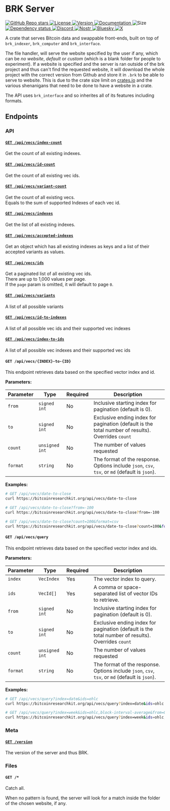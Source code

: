 # BRK Server

<p align="left">
  <a href="https://github.com/bitcoinresearchkit/brk">
    <img alt="GitHub Repo stars" src="https://img.shields.io/github/stars/bitcoinresearchkit/brk?style=social">
  </a>
  <a href="https://github.com/bitcoinresearchkit/brk/blob/main/LICENSE.md">
    <img src="https://img.shields.io/crates/l/brk" alt="License" />
  </a>
  <a href="https://crates.io/crates/brk_server">
    <img src="https://img.shields.io/crates/v/brk_server" alt="Version" />
  </a>
  <a href="https://docs.rs/brk_server">
    <img src="https://img.shields.io/docsrs/brk_server" alt="Documentation" />
  </a>
  <img src="https://img.shields.io/crates/size/brk_server" alt="Size" />
  <a href="https://deps.rs/crate/brk_server">
    <img src="https://deps.rs/crate/brk_server/latest/status.svg" alt="Dependency status">
  </a>
  <a href="https://discord.gg/HaR3wpH3nr">
    <img src="https://img.shields.io/discord/1350431684562124850?label=discord" alt="Discord" />
  </a>
  <a href="https://primal.net/p/nprofile1qqsfw5dacngjlahye34krvgz7u0yghhjgk7gxzl5ptm9v6n2y3sn03sqxu2e6">
    <img src="https://img.shields.io/badge/nostr-purple?link=https%3A%2F%2Fprimal.net%2Fp%2Fnprofile1qqsfw5dacngjlahye34krvgz7u0yghhjgk7gxzl5ptm9v6n2y3sn03sqxu2e6" alt="Nostr" />
  </a>
  <a href="https://bsky.app/profile/bitcoinresearchkit.org">
    <img src="https://img.shields.io/badge/bluesky-blue?link=https%3A%2F%2Fbsky.app%2Fprofile%2Fbitcoinresearchkit.org" alt="Bluesky" />
  </a>
  <a href="https://x.com/brkdotorg">
    <img src="https://img.shields.io/badge/x.com-black" alt="X" />
  </a>
</p>

A crate that serves Bitcoin data and swappable front-ends, built on top of `brk_indexer`, `brk_computer` and `brk_interface`.

The file handler, will serve the website specified by the user if any, which can be *no website*, *default* or *custom* (which is a blank folder for people to experiment). If a website is specified and the server is ran outside of the brk project and thus can't find the requested website, it will download the whole project with the correct version from Github and store it in `.brk` to be able to serve to website. This is due to the crate size limit on [crates.io](https://crates.io) and the various shenanigans that need to be done to have a website in a crate.

The API uses `brk_interface` and so inherites all of its features including formats.

## Endpoints

### API

#### [`GET /api/vecs/index-count`](https://bitcoinresearchkit.org/api/vecs/index-count)

Get the count of all existing indexes.

#### [`GET /api/vecs/id-count`](https://bitcoinresearchkit.org/api/vecs/id-count)

Get the count of all existing vec ids.

#### [`GET /api/vecs/variant-count`](https://bitcoinresearchkit.org/api/vecs/variant-count)

Get the count of all existing vecs. \
Equals to the sum of supported Indexes of each vec id.

#### [`GET /api/vecs/indexes`](https://bitcoinresearchkit.org/api/vecs/indexes)

Get the list of all existing indexes.

#### [`GET /api/vecs/accepted-indexes`](https://bitcoinresearchkit.org/api/vecs/accepted-indexes)

Get an object which has all existing indexes as keys and a list of their accepted variants as values.

#### [`GET /api/vecs/ids`](https://bitcoinresearchkit.org/api/vecs/ids)

Get a paginated list of all existing vec ids. \
There are up to 1,000 values per page. \
If the `page` param is omitted, it will default to page `0`.

#### [`GET /api/vecs/variants`](https://bitcoinresearchkit.org/api/vecs/variants)

A list of all possible variants

#### [`GET /api/vecs/id-to-indexes`](https://bitcoinresearchkit.org/api/vecs/id-to-indexes)

A list of all possible vec ids and their supported vec indexes

#### [`GET /api/vecs/index-to-ids`](https://bitcoinresearchkit.org/api/vecs/index-to-ids)

A list of all possible vec indexes and their supported vec ids

#### `GET /api/vecs/{INDEX}-to-{ID}`

This endpoint retrieves data based on the specified vector index and id.

**Parameters:**

| Parameter | Type | Required | Description |
| --- | --- | --- | --- |
| `from` | `signed int` | No | Inclusive starting index for pagination (default is 0). |
| `to` | `signed int` | No | Exclusive ending index for pagination (default is the total number of results). Overrides `count` |
| `count` | `unsigned int` | No | The number of values requested |
| `format` | `string` | No | The format of the response. Options include `json`, `csv`, `tsv`, or `md` (default is `json`). |

**Examples:**

```sh
# GET /api/vecs/date-to-close
curl https://bitcoinresearchkit.org/api/vecs/date-to-close

# GET /api/vecs/date-to-close?from=-100
curl https://bitcoinresearchkit.org/api/vecs/date-to-close?from=-100

# GET /api/vecs/date-to-close?count=100&format=csv
curl https://bitcoinresearchkit.org/api/vecs/date-to-close?count=100&format=csv
```

#### `GET /api/vecs/query`

This endpoint retrieves data based on the specified vector index and ids.

**Parameters:**

| Parameter | Type | Required | Description |
| --- | --- | --- | --- |
| `index` | `VecIndex` | Yes | The vector index to query. |
| `ids` | `VecId[]` | Yes | A comma or space-separated list of vector IDs to retrieve. |
| `from` | `signed int` | No | Inclusive starting index for pagination (default is 0). |
| `to` | `signed int` | No | Exclusive ending index for pagination (default is the total number of results). Overrides `count` |
| `count` | `unsigned int` | No | The number of values requested |
| `format` | `string` | No | The format of the response. Options include `json`, `csv`, `tsv`, or `md` (default is `json`). |

**Examples:**

```sh
# GET /api/vecs/query?index=date&ids=ohlc
curl https://bitcoinresearchkit.org/api/vecs/query?index=date&ids=ohlc

# GET /api/vecs/query?index=week&ids=ohlc,block-interval-average&from=0&to=20&format=md
curl https://bitcoinresearchkit.org/api/vecs/query?index=week&ids=ohlc,block-interval-average&from=0&to=20&format=md
```

### Meta

#### [`GET /version`](https://bitcoinresearchkit.org/version)

The version of the server and thus BRK.

### Files

#### `GET /*`

Catch all.

When no pattern is found, the server will look for a match inside the folder of the chosen website, if any.

